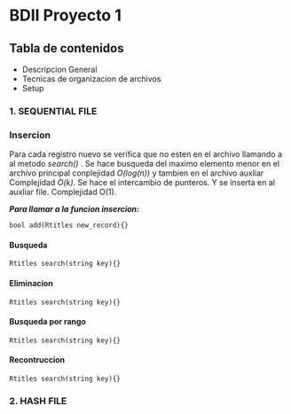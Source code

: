 # **BDII Proyecto 1** #


## **Tabla de contenidos**
* Descripcion General
* Tecnicas de organizacion de archivos
* Setup

### **1. SEQUENTIAL FILE**

### Insercion
Para cada registro nuevo se verifica que no esten en el archivo llamando a al metodo *search()* . Se hace busqueda del maximo elemento menor en el archivo principal conplejidad *O(log(n))* y tambien en el archivo auxliar Complejidad *O(k)*. Se hace el intercambio de punteros. Y se inserta en al auxliar file. Complejidad O(1).

_**Para llamar a la funcion insercion:**_
```
bool add(Rtitles new_record){}
```


#### Busqueda
```
Rtitles search(string key){}
```


#### Eliminacion
```
Rtitles search(string key){}
```

#### Busqueda por rango
```
Rtitles search(string key){}
```


#### Recontruccion
```
Rtitles search(string key){}
```


### **2. HASH FILE**

